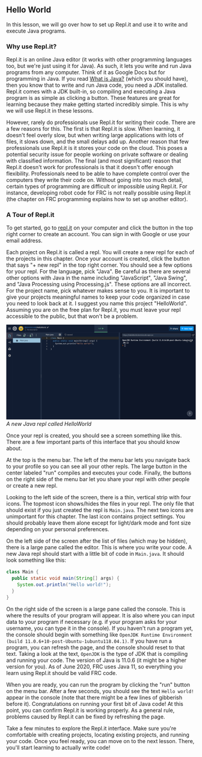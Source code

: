 ## Hello World

In this lesson, we will go over how to set up Repl.it and use it to write and execute Java programs.

### Why use Repl.it?

Repl.it is an online Java editor (it works with other programming languages too, but we're just using it for Java). As such, it lets you write and run Java programs from any computer. Think of it as Google Docs but for programming in Java. If you read [What is Java?](01-lesson-what-is-java.md) (which you should have), then you know that to write and run Java code, you need a JDK installed. Repl.it comes with a JDK built-in, so compiling and executing a Java program is as simple as clicking a button. These features are great for learning because they make getting started incredibly simple. This is why we will use Repl.it in these lessons.

However, rarely do professionals use Repl.it for writing their code. There are a few reasons for this. The first is that Repl.it is slow. When learning, it doesn't feel overly slow, but when writing large applications with lots of files, it slows down, and the small delays add up. Another reason that few professionals use Repl.it is it stores your code on the cloud. This poses a potential security issue for people working on private software or dealing with classified information. The final (and most significant) reason that Repl.it doesn't work for professionals is that it doesn't offer enough flexibility. Professionals need to be able to have complete control over the computers they write their code on. Without going into too much detail, certain types of programming are difficult or impossible using Repl.it. For instance, developing robot code for FRC is not really possible using Repl.it (the chapter on FRC programming explains how to set up another editor).

### A Tour of Repl.it

To get started, go to [repl.it](https://repl.it/) on your computer and click the button in the top right corner to create an account. You can sign in with Google or use your email address.

Each project on Repl.it is called a repl. You will create a new repl for each of the projects in this chapter. Once your account is created, click the button that says "+ new repl" in the top right corner. You should see a few options for your repl. For the language, pick "Java". Be careful as there are several other options with Java in the name including "JavaScript", "Java Swing", and "Java Processing using Processing.js". These options are all incorrect. For the project name, pick whatever makes sense to you. It is important to give your projects meaningful names to keep your code organized in case you need to look back at it. I suggest you name this project "HelloWorld". Assuming you are on the free plan for Repl.it, you must leave your repl accessible to the public, but that won't be a problem.

![The user interface of a new Java repl called HelloWorld](../img/chapter-02-java-programming/02-lesson-hello-world.png "A new Java repl called HelloWorld")
*A new Java repl called HelloWorld*

Once your repl is created, you should see a screen something like this. There are a few important parts of this interface that you should know about.

At the top is the menu bar. The left of the menu bar lets you navigate back to your profile so you can see all your other repls. The large button in the center labeled "run" compiles and executes your code. Finally, the buttons on the right side of the menu bar let you share your repl with other people or create a new repl.

Looking to the left side of the screen, there is a thin, vertical strip with four icons. The topmost icon shows/hides the files in your repl. The only file that should exist if you just created the repl is `Main.java`. The next two icons are unimportant for this chapter. The last icon contains project settings. You should probably leave them alone except for light/dark mode and font size depending on your personal preferences.

On the left side of the screen after the list of files (which may be hidden), there is a large pane called the editor. This is where you write your code. A new Java repl should start with a little bit of code in `Main.java`. It should look something like this:

```java
class Main {
  public static void main(String[] args) {
    System.out.println("Hello world!");
  }
}
```

On the right side of the screen is a large pane called the console. This is where the results of your program will appear. It is also where you can input data to your program if necessary (e.g. if your program asks for your username, you can type it in the console). If you haven't run a program yet, the console should begin with something like `OpenJDK Runtime Environment (build 11.0.6+10-post-Ubuntu-1ubuntu118.04.1)`. If you have run a program, you can refresh the page, and the console should reset to that text. Taking a look at the text, `OpenJDK` is the type of JDK that is compiling and running your code. The version of Java is 11.0.6 (it might be a higher version for you). As of June 2020, FRC uses Java 11, so everything you learn using Repl.it should be valid FRC code.

When you are ready, you can run the program by clicking the "run" button on the menu bar. After a few seconds, you should see the text `Hello world!` appear in the console (note that there might be a few lines of gibberish before it). Congratulations on running your first bit of Java code! At this point, you can confirm Repl.it is working properly. As a general rule, problems caused by Repl.it can be fixed by refreshing the page.

Take a few minutes to explore the Repl.it interface. Make sure you're comfortable with creating projects, locating existing projects, and running your code. Once you feel ready, you can move on to the next lesson. There, you'll start learning to actually write code!
